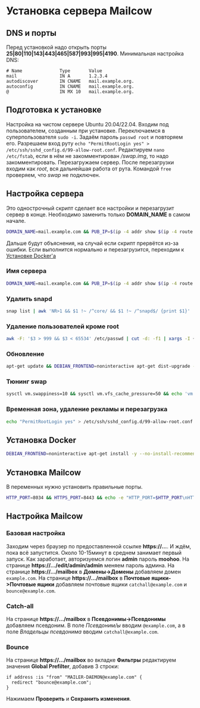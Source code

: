 # Установка сервера Mailcow

## DNS и порты

Перед установкой надо открыть порты __25|80|110|143|443|465|587|993|995|4190__.
Минимальная настройка DNS:

```text
# Name              Type       Value
mail                IN A       1.2.3.4
autodiscover        IN CNAME   mail.example.org.
autoconfig          IN CNAME   mail.example.org.
@                   IN MX 10   mail.example.org.
```

## Подготовка к установке

Настройка на чистом сервере Ubuntu 20.04/22.04. Входим под пользователем, созданным при установке. Переключаемся в суперпользователя `sudo -i`. Задаём пароль `passwd root` и повторяем его. Разрешаем вход руту `echo "PermitRootLogin yes" > /etc/ssh/sshd_config.d/99-allow-root.conf`. Редактируем `nano /etc/fstab`, если в нём не закомментирован _/swap.img_, то надо закомментировать. Перезагружаем сервер. После перезагрузки входим как _root_, вся дальнейшая работа от рута. Командой `free` проверяем, что _swap_ не подключен. 

## Настройка сервера

Это однострочный скрипт сделает все настройки и перезагрузит сервер в конце. Необходимо заменить только __DOMAIN_NAME__ в самом начале.

```bash
DOMAIN_NAME=mail.example.com && PUB_IP=$(ip -4 addr show $(ip -4 route ls | grep default | grep -Po '(?<=dev )(\S+)' | head -1) | grep -oP '(?<=inet\s)\d+(\.\d+){3}') && echo -e "PUB_IP=$PUB_IP\nDOMAIN_NAME=$DOMAIN_NAME" > /etc/environment && source /etc/environment && echo "$DOMAIN_NAME=$PUB_IP" && hostnamectl set-hostname $DOMAIN_NAME && snap list | awk 'NR>1 && $1 !~ /^core/ && $1 !~ /^snapd$/ {print $1}' | xargs -n1 snap remove --purge; snap list | awk '$1 ~ /^core/ {print $1}' | xargs -n1 snap remove --purge; snap remove snapd; apt autoremove snapd -y; rm -rf /snap; rm -rf /root/snap && awk -F: '$3 > 999 && $3 < 65534' /etc/passwd | cut -d: -f1 | xargs -I {} deluser --remove-all-files {} ; getent group | awk -F: '$3 > 999 && $3 < 65534 {print $1}' | xargs -I {} groupdel {} && apt-get update && DEBIAN_FRONTEND=noninteractive apt-get dist-upgrade -y && DEBIAN_FRONTEND=noninteractive apt-get upgrade -y && echo 'vm.swappiness=10' | tee -a /etc/sysctl.conf && echo 'vm.vfs_cache_pressure=50' | tee -a /etc/sysctl.conf && if [ -z "$(grep -E '^/dev/[a-zA-Z0-9]+\s+swap\s' /etc/fstab)" ] && [ -z "$(swapon --show)" ]; then rm -rf /swap.img && DEBIAN_FRONTEND=noninteractive apt-get install -y --no-install-recommends dphys-swapfile && echo -e 'CONF_SWAPFILE=/swap.img\nCONF_MAXSWAP=2048' > /etc/dphys-swapfile && dphys-swapfile setup; fi && timedatectl set-timezone Europe/Moscow && rm -f /etc/update-motd.d/{50-motd-news,90-updates-available,91-release-upgrade} && reboot
```

Дальше будут объяснения, на случай если скрипт прервётся из-за ошибки. Если выполнится нормально и перезагрузится, переходим к [Установке Docker'а](#установка-docker)

### Имя сервера

```bash
DOMAIN_NAME=mail.example.com && PUB_IP=$(ip -4 addr show $(ip -4 route ls | grep default | grep -Po '(?<=dev )(\S+)' | head -1) | grep -oP '(?<=inet\s)\d+(\.\d+){3}') && echo -e "PUB_IP=$PUB_IP\nDOMAIN_NAME=$DOMAIN_NAME" > /etc/environment && source /etc/environment && echo "$DOMAIN_NAME=$PUB_IP" && hostnamectl set-hostname $DOMAIN_NAME
```

### Удалить snapd

```bash
snap list | awk 'NR>1 && $1 !~ /^core/ && $1 !~ /^snapd$/ {print $1}' | xargs -n1 snap remove --purge; snap list | awk '$1 ~ /^core/ {print $1}' | xargs -n1 snap remove --purge; snap remove snapd; apt autoremove snapd -y; rm -rf /snap; rm -rf /root/snap
```

### Удаление пользователей кроме root

```bash
awk -F: '$3 > 999 && $3 < 65534' /etc/passwd | cut -d: -f1 | xargs -I {} deluser --remove-all-files {} ; getent group | awk -F: '$3 > 999 && $3 < 65534 {print $1}' | xargs -I {} groupdel {}
```

### Обновление

```bash
apt-get update && DEBIAN_FRONTEND=noninteractive apt-get dist-upgrade -y && DEBIAN_FRONTEND=noninteractive apt-get dist-upgrade -y
```

### Тюнинг swap

```bash
sysctl vm.swappiness=10 && sysctl vm.vfs_cache_pressure=50 && echo 'vm.swappiness=10' | tee -a /etc/sysctl.conf && echo 'vm.vfs_cache_pressure=50' | tee -a /etc/sysctl.conf && if [ -z "$(grep -E '^/dev/[a-zA-Z0-9]+\s+swap\s' /etc/fstab)" ] && [ -z "$(swapon --show)" ]; then rm -rf /swap.img && DEBIAN_FRONTEND=noninteractive apt-get install -y --no-install-recommends dphys-swapfile && echo -e 'CONF_SWAPFILE=/swap.img\nCONF_MAXSWAP=2048' > /etc/dphys-swapfile && dphys-swapfile setup; fi
```

### Временная зона, удаление рекламы и перезагрузка

```bash
echo "PermitRootLogin yes" > /etc/ssh/sshd_config.d/99-allow-root.conf && systemctl restart ssh.service && timedatectl set-timezone Asia/Yekaterinburg && rm -f /etc/update-motd.d/{50-motd-news,90-updates-available,91-release-upgrade} && reboot
```

## Установка Docker

```bash
DEBIAN_FRONTEND=noninteractive apt-get install -y --no-install-recommends ca-certificates curl p7zip-full git && install -m 0755 -d /etc/apt/keyrings && curl -fsSL https://download.docker.com/linux/ubuntu/gpg -o /etc/apt/keyrings/docker.asc && chmod a+r /etc/apt/keyrings/docker.asc && echo "deb [arch=$(dpkg --print-architecture) signed-by=/etc/apt/keyrings/docker.asc] https://download.docker.com/linux/ubuntu $(. /etc/os-release && echo "$VERSION_CODENAME") stable" >  /etc/apt/sources.list.d/docker.list && apt-get update && DEBIAN_FRONTEND=noninteractive apt-get install -y --no-install-recommends docker-ce docker-ce-cli containerd.io docker-buildx-plugin docker-compose-plugin && systemctl start docker && systemctl enable docker
```

## Установка Mailcow

В переменных нужно установить правильные порты.

```bash
HTTP_PORT=8034 && HTTPS_PORT=8443 && echo -e "HTTP_PORT=$HTTP_PORT\nHTTPS_PORT=$HTTPS_PORT" >> /etc/environment && source /etc/environment && echo "$HTTP_PORT/$HTTPS_PORT" && cd /opt && git clone https://github.com/mailcow/mailcow-dockerized && cd mailcow-dockerized && ./generate_config.sh <<< $DOMAIN_NAME'\n' && sed -i 's/SKIP_LETS_ENCRYPT=n/SKIP_LETS_ENCRYPT=y/' mailcow.conf && sed -i "s/HTTP_BIND=.*/HTTP_BIND=$PUB_IP/" mailcow.conf && sed -i "s/HTTP_PORT=80.*/HTTP_PORT=$HTTP_PORT/" mailcow.conf && sed -i "s/HTTPS_BIND=.*/HTTPS_BIND=$PUB_IP/" mailcow.conf && sed -i "s/HTTPS_PORT=443.*/HTTPS_PORT=$HTTPS_PORT/" mailcow.conf && docker compose pull && docker compose up -d && echo "work on http://$DOMAIN_NAME:$HTTP_PORT (http://$PUB_IP:$HTTP_PORT) or https://$DOMAIN_NAME:$HTTPS_PORT (https://$PUB_IP:$HTTPS_PORT)"
```

## Настройка Mailcow

### Базовая настройка

Заходим через браузер по предоставленной ссылке __https://...__. И ждём, пока всё запустится. Около 10-15минут в среднем занимает первый запуск. Как заработает, авторизуемся логин __admin__ пароль __moohoo__.
На странице __https://.../edit/admin/admin__ меняем пароль админа.
На странице __https://.../mailbox__ в __Домены->Домены__ добавляем домен `example.com`.
На странице __https://.../mailbox__ в __Почтовые ящики->Почтовые ящики__ добавляем почтовые ящики `catchall@example.com` и `bounce@example.com`.

### Catch-all

На странице __https://.../mailbox__ в __Псевдонимы->Псевдонимы__ добавляем псевдоним. В поле _Псевдоним/ы_ вводим `@example.com`, а в поле _Владельцы псевдонима_ вводим `catchall@example.com`.

### Bounce

На странице __https://.../mailbox__ во вкладке __Фильтры__ редактируем значения __Global Prefilter__, добавив 3 строки:

```text
if address :is "from" "MAILER-DAEMON@example.com" {
  redirect "bounce@example.com";
}
```

Нажимаем __Проверить__ и __Сохранить изменения__.
